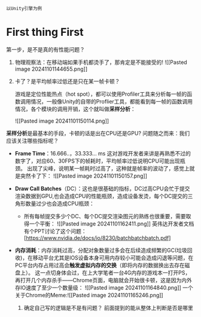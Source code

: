 	以Unity引擎为例

# First thing First

第一步，是不是真的有性能问题？

1. 物理观察法：在移动端如果手机都烫手了，那肯定是不能接受的!
	![[Pasted image 20241101144655.png]]

2. 卡了？是平均帧率过低还是只在某一帧卡顿？

	游戏是定位性能热点（hot spot），都可以使用Profiler工具来分析每一帧的函数调用情况，一般像Unity的自带的Proflier工具，都能看到每一帧的函数调用情况，各个模块的调用开销，这个就叫做**采样分析**：

	![[Pasted image 20241101150114.png]]

**采样分析**是最基本的手段，卡顿的话是出在CPU还是GPU?
问题随之而来：我们应该关注哪些指标呢？

- **Frame Time**：16.666..，33.333... ms 这对游戏开发者来讲是再熟悉不过的数字了，对应60、30FPS下的帧耗时，平均帧率过低说明CPU可能出现瓶颈。
	出现了尖峰，说明某一帧耗时过高了，这种就是帧率的波动了，感觉上就是突然卡了下：
	![[Pasted image 20241101150157.png]]

- **Draw Call Batches**（DC）：这也是很基础的指标，DC过高CPU会忙于提交渲染数据到GPU,也会造成CPU的性能瓶颈，造成设备发烫，每个DC提交的三角形数量过少也会造成CPU瓶颈：
	- 所有每帧提交多少个DC、每个DC提交渲染图元的熟练也很重要，需要取得一个平衡：
	![[Pasted image 20241101162411.png]]
	英伟达开发者文档有个PPT讨论了这个问题：[https://www.nvidia.de/docs/io/8230/batchbatchbatch.pdf]
	
- **内存消耗**：内存消耗过高，分配对象数量过多会在后续造成频繁的GC(垃圾回收)，在移动平台尤其是IOS设备本身可用内存较小可能会造成闪退等问题，在PC平台内存占用过高会**触发虚拟内存的交换**（即将内存的数据换出去存在磁盘上）。
	这一点切身体会过，在上大学笔者一台4G内存的游戏本一打开PS，再打开几个内存杀手——Chrome页面，电脑就会开始很卡顿，这是因为内外存IO速度了至少一个数量级：
	![[Pasted image 20241101164840.png]]
	 一个关于Chrome的Meme:![[Pasted image 20241101165246.png]]
   
   1. 确定自己写的逻辑是不是有问题？
前面提到的能从整体上判断是否是哪里